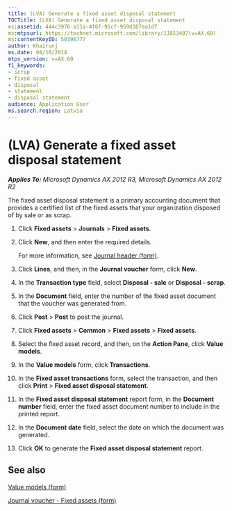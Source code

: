 ```yaml
---
title: (LVA) Generate a fixed asset disposal statement
TOCTitle: (LVA) Generate a fixed asset disposal statement
ms:assetid: 444c3976-a11a-4f6f-91cf-959d387ea1d7
ms:mtpsurl: https://technet.microsoft.com/library/JJ853407(v=AX.60)
ms:contentKeyID: 50396777
author: Khairunj
ms.date: 04/18/2014
mtps_version: v=AX.60
f1_keywords:
- scrap
- fixed asset
- disposal
- statement
- disposal statement
audience: Application User
ms.search.region: Latvia
---
```


# (LVA) Generate a fixed asset disposal statement 


_**Applies To:** Microsoft Dynamics AX 2012 R3, Microsoft Dynamics AX 2012 R2_

The fixed asset disposal statement is a primary accounting document that provides a certified list of the fixed assets that your organization disposed of by sale or as scrap.

1.  Click **Fixed assets** \> **Journals** \> **Fixed assets**.

2.  Click **New**, and then enter the required details.
    
    For more information, see [Journal header (form)](https://technet.microsoft.com/library/aa557917\(v=ax.60\)).

3.  Click **Lines**, and then, in the **Journal voucher** form, click **New**.

4.  In the **Transaction type** field, select **Disposal - sale** or **Disposal - scrap**.

5.  In the **Document** field, enter the number of the fixed asset document that the voucher was generated from.

6.  Click **Post** \> **Post** to post the journal.

7.  Click **Fixed assets** \> **Common** \> **Fixed assets** \> **Fixed assets**.

8.  Select the fixed asset record, and then, on the **Action Pane**, click **Value models**.

9.  In the **Value models** form, click **Transactions**.

10. In the **Fixed asset transactions** form, select the transaction, and then click **Print** \> **Fixed asset disposal statement**.

11. In the **Fixed asset disposal statement** report form, in the **Document number** field, enter the fixed asset document number to include in the printed report.

12. In the **Document date** field, select the date on which the document was generated.

13. Click **OK** to generate the **Fixed asset disposal statement** report.

## See also

[Value models (form)](https://technet.microsoft.com/library/aa590830\(v=ax.60\))

[Journal voucher - Fixed assets (form)](https://technet.microsoft.com/library/aa620564\(v=ax.60\))

  


